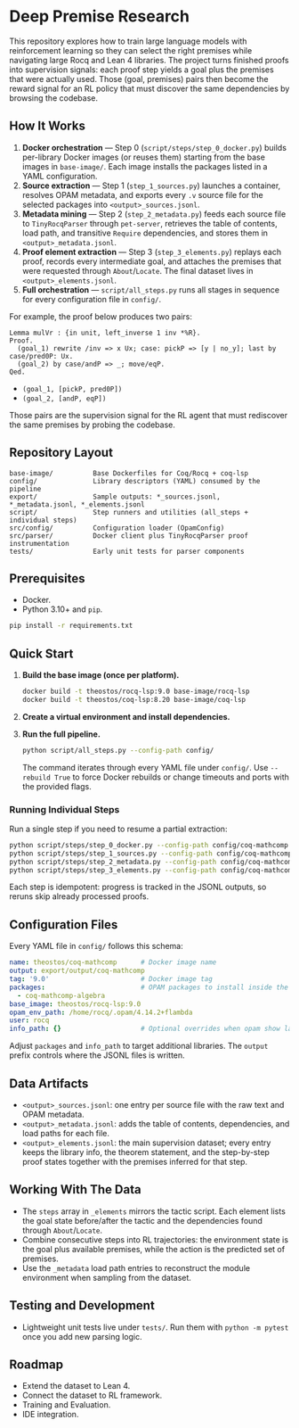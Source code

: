 # Deep Premise Research

This repository explores how to train large language models with reinforcement learning so they can select the right premises while navigating large Rocq and Lean 4 libraries. The project turns finished proofs into supervision signals: each proof step yields a goal plus the premises that were actually used. Those (goal, premises) pairs then become the reward signal for an RL policy that must discover the same dependencies by browsing the codebase.

## How It Works

1. **Docker orchestration** — Step 0 (`script/steps/step_0_docker.py`) builds per-library Docker images (or reuses them) starting from the base images in `base-image/`. Each image installs the packages listed in a YAML configuration.
2. **Source extraction** — Step 1 (`step_1_sources.py`) launches a container, resolves OPAM metadata, and exports every `.v` source file for the selected packages into `<output>_sources.jsonl`.
3. **Metadata mining** — Step 2 (`step_2_metadata.py`) feeds each source file to `TinyRocqParser` through `pet-server`, retrieves the table of contents, load path, and transitive `Require` dependencies, and stores them in `<output>_metadata.jsonl`.
4. **Proof element extraction** — Step 3 (`step_3_elements.py`) replays each proof, records every intermediate goal, and attaches the premises that were requested through `About`/`Locate`. The final dataset lives in `<output>_elements.jsonl`.
5. **Full orchestration** — `script/all_steps.py` runs all stages in sequence for every configuration file in `config/`.

For example, the proof below produces two pairs:

```coq
Lemma mulVr : {in unit, left_inverse 1 inv *%R}.
Proof.
  (goal_1) rewrite /inv => x Ux; case: pickP => [y | no_y]; last by case/pred0P: Ux.
  (goal_2) by case/andP => _; move/eqP.
Qed.
```

* `(goal_1, [pickP, pred0P])`
* `(goal_2, [andP, eqP])`

Those pairs are the supervision signal for the RL agent that must rediscover the same premises by probing the codebase.

## Repository Layout

```
base-image/          Base Dockerfiles for Coq/Rocq + coq-lsp
config/              Library descriptors (YAML) consumed by the pipeline
export/              Sample outputs: *_sources.jsonl, *_metadata.jsonl, *_elements.jsonl
script/              Step runners and utilities (all_steps + individual steps)
src/config/          Configuration loader (OpamConfig)
src/parser/          Docker client plus TinyRocqParser proof instrumentation
tests/               Early unit tests for parser components
```

## Prerequisites

- Docker.
- Python 3.10+ and `pip`.

```bash
pip install -r requirements.txt
```

## Quick Start

1. **Build the base image (once per platform).**

   ```bash
   docker build -t theostos/rocq-lsp:9.0 base-image/rocq-lsp
   docker build -t theostos/coq-lsp:8.20 base-image/coq-lsp
   ```

2. **Create a virtual environment and install dependencies.**

3. **Run the full pipeline.**

   ```bash
   python script/all_steps.py --config-path config/
   ```

   The command iterates through every YAML file under `config/`. Use `--rebuild True` to force Docker rebuilds or change timeouts and ports with the provided flags.

### Running Individual Steps

Run a single step if you need to resume a partial extraction:

```bash
python script/steps/step_0_docker.py --config-path config/coq-mathcomp.yaml
python script/steps/step_1_sources.py --config-path config/coq-mathcomp.yaml --new-config-path tmp.yaml
python script/steps/step_2_metadata.py --config-path config/coq-mathcomp.yaml --toc-timeout 600
python script/steps/step_3_elements.py --config-path config/coq-mathcomp.yaml --extract-timeout 180
```

Each step is idempotent: progress is tracked in the JSONL outputs, so reruns skip already processed proofs.

## Configuration Files

Every YAML file in `config/` follows this schema:

```yaml
name: theostos/coq-mathcomp      # Docker image name
output: export/output/coq-mathcomp
tag: '9.0'                       # Docker image tag
packages:                        # OPAM packages to install inside the image
  - coq-mathcomp-algebra
base_image: theostos/rocq-lsp:9.0
opam_env_path: /home/rocq/.opam/4.14.2+flambda
user: rocq
info_path: {}                    # Optional overrides when opam show lacks logpath
```

Adjust `packages` and `info_path` to target additional libraries. The `output` prefix controls where the JSONL files is written.

## Data Artifacts

- `<output>_sources.jsonl`: one entry per source file with the raw text and OPAM metadata.
- `<output>_metadata.jsonl`: adds the table of contents, dependencies, and load paths for each file.
- `<output>_elements.jsonl`: the main supervision dataset; every entry keeps the library info, the theorem statement, and the step-by-step proof states together with the premises inferred for that step.

## Working With The Data

- The `steps` array in `_elements` mirrors the tactic script. Each element lists the goal state before/after the tactic and the dependencies found through `About`/`Locate`.
- Combine consecutive steps into RL trajectories: the environment state is the goal plus available premises, while the action is the predicted set of premises.
- Use the `_metadata` load path entries to reconstruct the module environment when sampling from the dataset.

## Testing and Development

- Lightweight unit tests live under `tests/`. Run them with `python -m pytest` once you add new parsing logic.

## Roadmap

- Extend the dataset to Lean 4.
- Connect the dataset to RL framework.
- Training and Evaluation.
- IDE integration.
